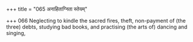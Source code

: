 +++
title = "065 अनाहिताग्निता स्तेयम्"

+++
066	Neglecting to kindle the sacred fires, theft, non-payment of (the three) debts, studying bad books, and practising (the arts of) dancing and singing,